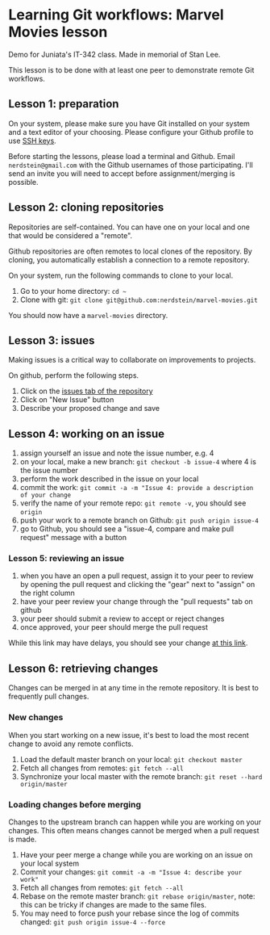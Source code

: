 # Learning Git workflows: Marvel Movies lesson
Demo for Juniata's IT-342 class. Made in memorial of Stan Lee. 

This lesson is to be done with at least one peer to demonstrate remote Git workflows.

## Lesson 1: preparation

On your system, please make sure you have Git installed on your system and a text editor of your choosing. Please configure 
your Github profile to use [SSH keys](https://help.github.com/articles/connecting-to-github-with-ssh/).

Before starting the lessons, please load a terminal and Github. Email `nerdstein@gmail.com` with the Github usernames of 
those participating. I'll send an invite you will need to accept before assignment/merging is possible.

## Lesson 2: cloning repositories

Repositories are self-contained. You can have one on your local and one that would be considered a "remote". 

Github repositories are often remotes to local clones of the repository. By cloning, you automatically establish a connection 
to a remote repository.

On your system, run the following commands to clone to your local.

1. Go to your home directory: `cd ~` 
1. Clone with git: `git clone git@github.com:nerdstein/marvel-movies.git`

You should now have a `marvel-movies` directory.

## Lesson 3: issues

Making issues is a critical way to collaborate on improvements to projects. 

On github, perform the following steps.

1. Click on the [issues tab of the repository](https://github.com/nerdstein/marvel-movies/issues)
1. Click on "New Issue" button
1. Describe your proposed change and save

## Lesson 4: working on an issue

1. assign yourself an issue and note the issue number, e.g. 4
1. on your local, make a new branch: `git checkout -b issue-4` where 4 is the issue number
1. perform the work described in the issue on your local
1. commit the work: `git commit -a -m "Issue 4: provide a description of your change`
1. verify the name of your remote repo: `git remote -v`, you should see `origin`
1. push your work to a remote branch on Github: `git push origin issue-4`
1. go to Github, you should see a "issue-4, compare and make pull request" message with a button


### Lesson 5: reviewing an issue


1. when you have an open a pull request, assign it to your peer to review by opening the pull request and clicking the "gear" next to "assign" on the right column
1. have your peer review your change through the "pull requests" tab on github
1. your peer should submit a review to accept or reject changes
1. once approved, your peer should merge the pull request

While this link may have delays, you should see your change [at this link](https://htmlpreview.github.io/?https://raw.githubusercontent.com/nerdstein/marvel-movies/master/index.html).

## Lesson 6: retrieving changes

Changes can be merged in at any time in the remote repository. It is best to frequently pull changes.

### New changes
When you start working on a new issue, it's best to load the most recent change to avoid any remote conflicts.

1. Load the default master branch on your local: `git checkout master`
1. Fetch all changes from remotes: `git fetch --all`
1. Synchronize your local master with the remote branch: `git reset --hard origin/master`

### Loading changes before merging
Changes to the upstream branch can happen while you are working on your changes. This often means changes cannot be merged 
when a pull request is made.

1. Have your peer merge a change while you are working on an issue on your local system
1. Commit your changes: `git commit -a -m "Issue 4: describe your work"`
1. Fetch all changes from remotes: `git fetch --all`
1. Rebase on the remote master branch: `git rebase origin/master`, note: this can be tricky if changes are made to the same files.
1. You may need to force push your rebase since the log of commits changed: `git push origin issue-4 --force`




